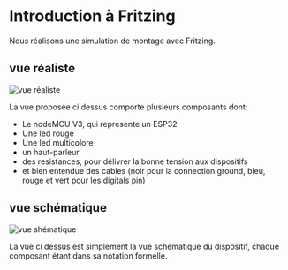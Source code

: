 # Introduction à Fritzing

Nous réalisons une simulation de montage avec Fritzing. 

## vue réaliste
![vue réaliste](sketch.png)

La vue proposée ci dessus comporte plusieurs composants dont:
- Le nodeMCU V3, qui represente un ESP32
- Une led rouge
- Une led multicolore
- un haut-parleur
- des resistances, pour délivrer la bonne tension aux dispositifs
- et bien entendue des cables (noir pour la connection ground, bleu, rouge et vert pour les digitals pin)

## vue schématique
![vue shématique](schematique.png)

La vue ci dessus est simplement la vue schématique du dispositif, chaque composant étant dans sa notation formelle.
